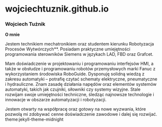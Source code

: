 # wojciechtuznik.github.io
### Wojciech Tużnik

**O mnie**

Jestem technikiem mechatronikiem oraz studentem kierunku Robotyzacja Procesów Wytwórczych**. Posiadam praktyczne umiejętności programowania sterowników Siemens w językach LAD, FBD oraz Grafcet.

Mam doświadczenie w projektowaniu i programowaniu interfejsów  HMI, a także w obsłudze i programowaniu robotów przemysłowych marki Fanuc z wykorzystaniem środowiska  RoboGuide.
Dysponuję solidną wiedzą z zakresu automatyki – potrafię czytać schematy elektryczne, pneumatyczne i hydrauliczne. Znam zasadę działania napędów oraz elementów systemów automatyki, takich jak czujniki, siłowniki czy systemy wizyjne.
Stale rozwijam swoje umiejętności techniczne, śledząc najnowsze technologie i innowacje w obszarze automatyzacji i robotyzacji. 

Jestem otwarty na współpracę oraz gotowy na nowe wyzwania, które pozwolą mi zdobywać cenne doświadczenie zawodowe i dalej się rozwijać.
theme:jekyll-theme-midnight

